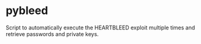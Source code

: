 # pybleed

Script to automatically execute the HEARTBLEED exploit multiple times and retrieve passwords and private keys.
